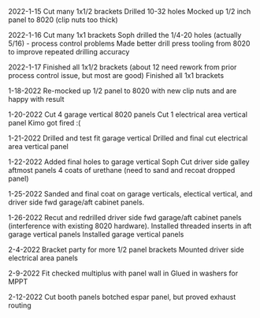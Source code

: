 2022-1-15
Cut many 1x1/2 brackets
Drilled 10-32 holes
Mocked up 1/2 inch panel to 8020 (clip nuts too thick)

2022-1-16
Cut many 1x1 brackets
Soph drilled the 1/4-20 holes (actually 5/16) - process control problems
Made better drill press tooling from 8020 to improve repeated drilling accuracy

2022-1-17
Finished all 1x1/2 brackets (about 12 need rework from prior process control issue, but most are good)
Finished all 1x1 brackets

1-18-2022
Re-mocked up 1/2 panel to 8020 with new clip nuts and are happy with result

1-20-2022
Cut 4 garage vertical 8020 panels
Cut 1 electrical area vertical panel
Kimo got fired :(

1-21-2022
Drilled and test fit garage vertical
Drilled and final cut electrical area vertical panel

1-22-2022
Added final holes to garage vertical
Soph Cut driver side galley aftmost panels
4 coats of urethane (need to sand and recoat dropped panel)

1-25-2022
Sanded and final coat on garage verticals, electical vertical, and driver side fwd garage/aft cabinet panels.

1-26-2022
Recut and redrilled driver side fwd garage/aft cabinet panels (interference with existing 8020 hardware).
Installed threaded inserts in aft garage vertical panels
Installed garage vertical panels

2-4-2022
Bracket party for more 1/2 panel brackets
Mounted driver side electrical area panels

2-9-2022
Fit checked multiplus with panel wall in
Glued in washers for MPPT

2-12-2022
Cut booth panels
botched espar panel, but proved exhaust routing